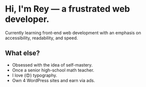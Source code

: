 # Hi, I'm Rey — a frustrated web developer.

Currently learning front-end web development with an emphasis on accessibility, readability, and speed.

## What else?
* Obsessed with the idea of self-mastery.
* Once a senior high-school math teacher.
* I love (😍) typography.
* Own 4 WordPress sites and earn via ads.

<!--
**reyortilla/reyortilla** is a ✨ _special_ ✨ repository because its `README.md` (this file) appears on your GitHub profile.

Here are some ideas to get you started:

- 🔭 I’m currently working on ...
- 🌱 I’m currently learning ...
- 👯 I’m looking to collaborate on ...
- 🤔 I’m looking for help with ...
- 💬 Ask me about ...
- 📫 How to reach me: ...
- 😄 Pronouns: ...
- ⚡ Fun fact: ...
-->
